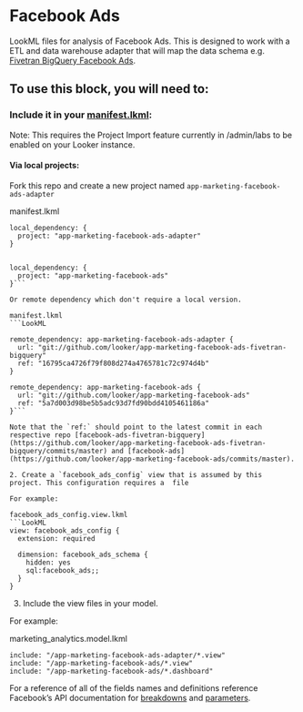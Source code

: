 # Facebook Ads

LookML files for analysis of Facebook Ads. This is designed to work with a ETL and data warehouse adapter that will map the data schema e.g. [Fivetran BigQuery Facebook Ads](https://github.com/looker/app-marketing-facebook-ads-fivetran-bigquery).

## To use this block, you will need to:

### Include it in your [manifest.lkml](https://docs.looker.com/reference/manifest-reference):

Note: This requires the Project Import feature currently in /admin/labs to be enabled on your Looker instance.

#### Via local projects:

Fork this repo and create a new project named `app-marketing-facebook-ads-adapter`

manifest.lkml
```LookML
local_dependency: {
  project: "app-marketing-facebook-ads-adapter"
}


local_dependency: {
  project: "app-marketing-facebook-ads"
}```

Or remote dependency which don't require a local version.

manifest.lkml
```LookML

remote_dependency: app-marketing-facebook-ads-adapter {
  url: "git://github.com/looker/app-marketing-facebook-ads-fivetran-bigquery"
  ref: "16795ca4726f79f808d274a4765781c72c974d4b"
}

remote_dependency: app-marketing-facebook-ads {
  url: "git://github.com/looker/app-marketing-facebook-ads"
  ref: "5a7d003d98be5b5adc93d7fd90bdd4105461186a"
}```

Note that the `ref:` should point to the latest commit in each respective repo [facebook-ads-fivetran-bigquery](https://github.com/looker/app-marketing-facebook-ads-fivetran-bigquery/commits/master) and [facebook-ads](https://github.com/looker/app-marketing-facebook-ads/commits/master).

2. Create a `facebook_ads_config` view that is assumed by this project. This configuration requires a  file

For example:

facebook_ads_config.view.lkml
```LookML
view: facebook_ads_config {
  extension: required

  dimension: facebook_ads_schema {
    hidden: yes
    sql:facebook_ads;;
  }
}
```

3. Include the view files in your model.

For example:

marketing_analytics.model.lkml
```LookML
include: "/app-marketing-facebook-ads-adapter/*.view"
include: "/app-marketing-facebook-ads/*.view"
include: "/app-marketing-facebook-ads/*.dashboard"
```

For a reference of all of the fields names and definitions reference Facebook’s API documentation for [breakdowns](https://developers.facebook.com/docs/marketing-api/insights/breakdowns) and [parameters](https://developers.facebook.com/docs/marketing-api/insights/parameters).
